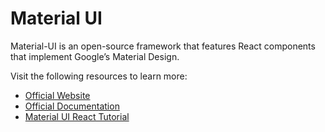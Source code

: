 # Material UI

Material-UI is an open-source framework that features React components that implement Google’s Material Design.

Visit the following resources to learn more:

- [Official Website](https://mui.com/)
- [Official Documentation](https://mui.com/getting-started/installation/)
- [Material UI React Tutorial](https://www.youtube.com/watch?v=vyJU9efvUtQ)
